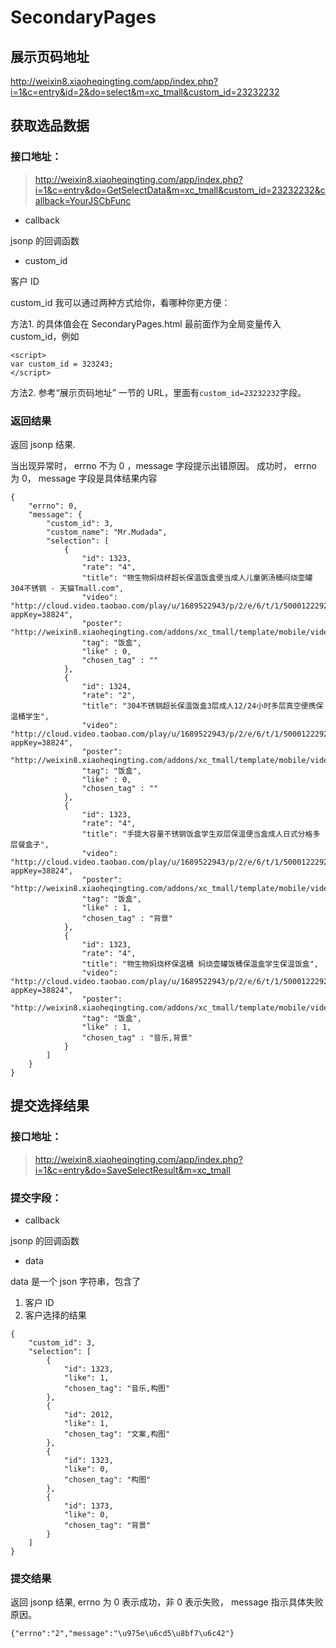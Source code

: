 # SecondaryPages

## 展示页码地址

http://weixin8.xiaoheqingting.com/app/index.php?i=1&c=entry&id=2&do=select&m=xc_tmall&custom_id=23232232


## 获取选品数据

### 接口地址：

> http://weixin8.xiaoheqingting.com/app/index.php?i=1&c=entry&do=GetSelectData&m=xc_tmall&custom_id=23232232&callback=YourJSCbFunc


 - callback
 
 jsonp 的回调函数
 
 - custom_id

客户 ID

custom_id 我可以通过两种方式给你，看哪种你更方便：

方法1. 的具体值会在 SecondaryPages.html 最前面作为全局变量传入 custom_id，例如

```
<script>
var custom_id = 323243;
</script>
```

方法2. 参考“展示页码地址” 一节的 URL，里面有`custom_id=23232232`字段。


### 返回结果

返回 jsonp 结果.

当出现异常时， errno 不为 0 ，message 字段提示出错原因。
成功时， errno 为 0， message 字段是具体结果内容

```
{
    "errno": 0, 
    "message": {
        "custom_id": 3, 
        "custom_name": "Mr.Mudada", 
        "selection": [
            {
                "id": 1323, 
                "rate": "4", 
                "title": "物生物焖烧杯超长保温饭盒便当成人儿童粥汤桶闷烧壶罐304不锈钢 - 天猫Tmall.com", 
                "video": "http://cloud.video.taobao.com/play/u/1689522943/p/2/e/6/t/1/50001222925.mp4?appKey=38824", 
                "poster": "http://weixin8.xiaoheqingting.com/addons/xc_tmall/template/mobile/videos/poster01.jpg", 
                "tag": "饭盒",
                "like" : 0,
                "chosen_tag" : ""
            }, 
            {
                "id": 1324, 
                "rate": "2", 
                "title": "304不锈钢超长保温饭盒3层成人12/24小时多层真空便携保温桶学生", 
                "video": "http://cloud.video.taobao.com/play/u/1689522943/p/2/e/6/t/1/50001222925.mp4?appKey=38824", 
                "poster": "http://weixin8.xiaoheqingting.com/addons/xc_tmall/template/mobile/videos/poster02.jpg", 
                "tag": "饭盒",
                "like" : 0,
                "chosen_tag" : ""
            }, 
            {
                "id": 1323, 
                "rate": "4", 
                "title": "手提大容量不锈钢饭盒学生双层保温便当盒成人日式分格多层餐盒子", 
                "video": "http://cloud.video.taobao.com/play/u/1689522943/p/2/e/6/t/1/50001222925.mp4?appKey=38824", 
                "poster": "http://weixin8.xiaoheqingting.com/addons/xc_tmall/template/mobile/videos/poster03.jpg", 
                "tag": "饭盒",
                "like" : 1,
                "chosen_tag" : "背景"
            }, 
            {
                "id": 1323, 
                "rate": "4", 
                "title": "物生物焖烧杯保温桶 焖烧壶罐饭桶保温盒学生保温饭盒", 
                "video": "http://cloud.video.taobao.com/play/u/1689522943/p/2/e/6/t/1/50001222925.mp4?appKey=38824", 
                "poster": "http://weixin8.xiaoheqingting.com/addons/xc_tmall/template/mobile/videos/poster04.jpg", 
                "tag": "饭盒",
                "like" : 1,
                "chosen_tag" : "音乐,背景"
            }
        ]
    }
}

```


## 提交选择结果

### 接口地址：

> http://weixin8.xiaoheqingting.com/app/index.php?i=1&c=entry&do=SaveSelectResult&m=xc_tmall

### 提交字段：
 - callback
 
 jsonp 的回调函数
 
 - data

data 是一个 json 字符串，包含了

 1. 客户 ID
 1. 客户选择的结果

```
{
    "custom_id": 3,
    "selection": [
        {
            "id": 1323,
            "like": 1,
            "chosen_tag": "音乐,构图"
        },
        {
            "id": 2012,
            "like": 1,
            "chosen_tag": "文案,构图"
        },
        {
            "id": 1323,
            "like": 0,
            "chosen_tag": "构图"
        },
        {
            "id": 1373,
            "like": 0,
            "chosen_tag": "背景"
        }
    ]
}
```

### 提交结果

返回 jsonp 结果, errno 为 0 表示成功，非 0 表示失败， message 指示具体失败原因。

```
{"errno":"2","message":"\u975e\u6cd5\u8bf7\u6c42"}
```

